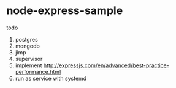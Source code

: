 # node-express-sample

todo
1. postgres
2. mongodb
3. jimp
4. supervisor
5. implement http://expressjs.com/en/advanced/best-practice-performance.html
6. run as service with systemd
